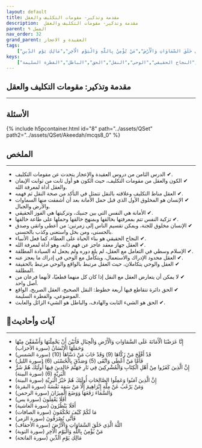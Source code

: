 ```yaml
---
layout: default
title: مقدمة وتذكير- مقومات التكليف والعقل
description:  مقدمة وتذكير- مقومات التكليف والعقل
parent: الفصل ٩
nav_order: 32
grand_parent: العقيدة و الاعجاز
tags: 
    ["إِنَّا عَرَضْنَا الْأَمَانَةَ عَلَى السَّمَاوَاتِ وَالْأَرْضِ وَالْجِبَالِ فَأَبَيْنَ أَنْ يَحْمِلْنَهَا وَأَشْفَقْنَ مِنْهَا وَحَمَلَهَا الْإِنْسَانُ","قَدْ أَفْلَحَ مَنْ زَكَّاهَا (9) وَقَدْ خَابَ مَنْ دَسَّاهَا (10)","فَأَمَّا مَنْ أَعْطَى وَاتَّقَى (5) وَصَدَّقَ بِالْحُسْنَى (6)","إِنَّ الَّذِينَ كَفَرُوا مِنْ أَهْلِ الْكِتَابِ وَالْمُشْرِكِينَ فِي نَارِ جَهَنَّمَ خَالِدِينَ فِيهَا أُولَئِكَ هُمْ شَرُّ الْبَرِيَّةِ (6)","إِنَّ الَّذِينَ آمَنُوا وَعَمِلُوا الصَّالِحَاتِ أُولَئِكَ هُمْ خَيْرُ الْبَرِيَّةِ","وَمَنْ يَرْغَبُ عَنْ مِلَّةِ إِبْرَاهِيمَ إِلَّا مَنْ سَفِهَ نَفْسَهُ","وَالسَّمَاءَ رَفَعَهَا وَوَضَعَ الْمِيزَانَ","أَفَلَا يَعْقِلُونَ","أَفَلَا يَنْظُرُونَ","مَا لَكُمْ كَيْفَ تَحْكُمُونَ","فَأَنَّى تُصْرَفُونَ","اللَّهَ الَّذِي خَلَقَ السَّمَاوَاتِ وَالْأَرْضَ","مَنْ يُؤْمِنُ بِاللَّهِ وَالْيَوْمِ الْآخِرِ","مَالِكِ يَوْمِ الدِّينِ"]
keys:
    ["العقل","التكليف","الأمانة","تزكية النفس","النجاح الحقيقي","الوحي","النقل","الحق","الباطل","الفطرة السليمة"]
---
```

## ‏مقدمة وتذكير: مقومات التكليف والعقل
***
## الأسئلة 
{% include h5pcontainer.html id="8" path="../assets/QSet" path2="../assets/QSet/Akeedah/mcqs8_0" %}
## الملخص
***
- ‏✔ الدرس الثامن من دروس العقيدة والإعجاز يتحدث عن مقومات التكليف. 
- ‏✔ الكون والعقل من مقومات التكليف، حيث الكون هو أول ثابت من ثوابت الإيمان والعقل أداة لمعرفة الله. 
- ‏✔ العقل مناط التكليف وعلاقته بالنقل تتمثل في التأكد من صحة النقل ثم فهمه. 
- ‏✔ الإنسان هو المخلوق الأول الذي قبل حمل الأمانة بعد أن أشفقت منها السماوات والأرض والجبال. 
- ‏✔ الأمانة هي النفس التي بين جنبيك، وتزكيتها هي الفوز الحقيقي. 
- ‏✔ تزكية النفس تتم بمعرفتها بخالقها وبمنهج خالقها وحملها على طاعة خالقها. 
- ‏✔ الإنسان مخلوق للجنة، ويمكن تقسيم الناس إلى زمرتين: من أعطى واتقى وصدق بالحسنى، ومن بخل واستغنى وكذب بالحسنى. 
- ‏✔ النجاح الحقيقي هو بناء الحياة على العطاء، كما فعل الأنبياء. 
- ‏✔ العقل جهاز معقد عاجز عن فهم ذاته، وهو أداة لمعرفة الله. 
- ‏✔ الإسلام وسطي في التعامل مع العقل، لم يلغِ دوره ولم يجعل له السيادة المطلقة. 
- ‏✔ العقل محدود الإدراك والاستعمال، ويتكامل مع الوحي في إدراك ما يعجز عنه. 
- ‏✔ العقل والوحي يتكاملان، حيث العقل مرتبط بالواقع والوحي مرتبط بالحقيقة المطلقة. 
- ‏✔ لا يمكن أن يتعارض العقل مع النقل إذا كان كل منهما قطعيًا، لأنهما فرعان من أصل واحد. 
- ‏✔ الحق دائرة تتقاطع فيها أربعة خطوط: النقل الصحيح، العقل الصريح، الواقع الموضوعي، والفطرة السليمة. 
- ‏✔ الحق هو الشيء الثابت والهادف، والباطل هو الشيء الزائل والعابث. 

## 📜آيات وأحاديث
***
- ‏إِنَّا عَرَضْنَا الْأَمَانَةَ عَلَى السَّمَاوَاتِ وَالْأَرْضِ وَالْجِبَالِ فَأَبَيْنَ أَنْ يَحْمِلْنَهَا وَأَشْفَقْنَ مِنْهَا وَحَمَلَهَا الْإِنْسَانُ (سورة الأحزاب)
- ‏قَدْ أَفْلَحَ مَنْ زَكَّاهَا (9) وَقَدْ خَابَ مَنْ دَسَّاهَا (10) (سورة الشمس)
- ‏فَأَمَّا مَنْ أَعْطَى وَاتَّقَى (5) وَصَدَّقَ بِالْحُسْنَى (6) (سورة الليل)
- ‏إِنَّ الَّذِينَ كَفَرُوا مِنْ أَهْلِ الْكِتَابِ وَالْمُشْرِكِينَ فِي نَارِ جَهَنَّمَ خَالِدِينَ فِيهَا أُولَئِكَ هُمْ شَرُّ الْبَرِيَّةِ (6) (سورة البينة)
- ‏إِنَّ الَّذِينَ آمَنُوا وَعَمِلُوا الصَّالِحَاتِ أُولَئِكَ هُمْ خَيْرُ الْبَرِيَّةِ (سورة البينة)
- ‏وَمَنْ يَرْغَبُ عَنْ مِلَّةِ إِبْرَاهِيمَ إِلَّا مَنْ سَفِهَ نَفْسَهُ (سورة البقرة)
- ‏وَالسَّمَاءَ رَفَعَهَا وَوَضَعَ الْمِيزَانَ (سورة الرحمن)
- ‏أَفَلَا يَعْقِلُونَ (سورة يس)
- ‏أَفَلَا يَنْظُرُونَ (سورة الغاشية)
- ‏مَا لَكُمْ كَيْفَ تَحْكُمُونَ (سورة الصافات)
- ‏فَأَنَّى تُصْرَفُونَ (سورة الزمر)
- ‏اللَّهَ الَّذِي خَلَقَ السَّمَاوَاتِ وَالْأَرْضَ (سورة الأحقاف)
- ‏مَنْ يُؤْمِنُ بِاللَّهِ وَالْيَوْمِ الْآخِرِ (سورة التوبة)
- ‏مَالِكِ يَوْمِ الدِّينِ (سورة الفاتحة)

